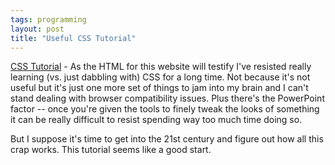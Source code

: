 ```yaml
---
tags: programming
layout: post
title: "Useful CSS Tutorial"
---
```




<a href="http://www.w3schools.com/css/default.asp">CSS Tutorial</a> - As the HTML for this website will testify I've resisted really learning (vs. just dabbling with) CSS for a long time. Not because it's not useful but it's just one more set of things to jam into my brain and I can't stand dealing with browser compatibility issues. Plus there's the PowerPoint factor -- once you're given the tools to finely tweak the looks of something it can be really difficult to resist spending way too much time doing so.

<p>But I suppose it's time to get into the 21st century and figure out how all this crap works. This tutorial seems like a good start.</p>


